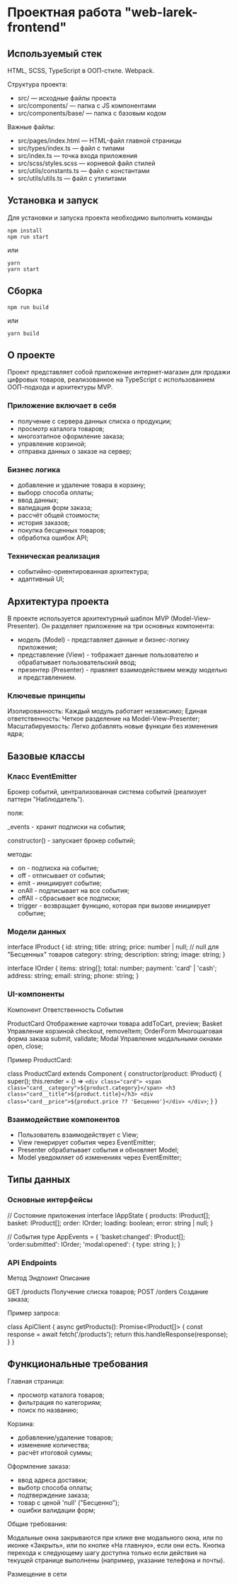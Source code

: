 # Проектная работа "web-larek-frontend"

## Используемый стек

HTML, SCSS, TypeScript в ООП-стиле. Webpack.

Структура проекта:

- src/ — исходные файлы проекта
- src/components/ — папка с JS компонентами
- src/components/base/ — папка с базовым кодом

Важные файлы:

- src/pages/index.html — HTML-файл главной страницы
- src/types/index.ts — файл с типами
- src/index.ts — точка входа приложения
- src/scss/styles.scss — корневой файл стилей
- src/utils/constants.ts — файл с константами
- src/utils/utils.ts — файл с утилитами

## Установка и запуск

Для установки и запуска проекта необходимо выполнить команды

```
npm install
npm run start
```

или

```
yarn
yarn start
```

## Сборка

```
npm run build
```

или

```
yarn build

```

## О проекте

Проект представляет собой приложение интернет-магазин для продажи цифровых товаров,
реализованное на TypeScript с использованием ООП-подхода и архитектуры MVP.

### Приложение включает в себя

- получение с сервера данных списка о продукции;
- просмотр каталога товаров;
- многоэтапное оформление заказа;
- управление корзиной;
- отправка данных о заказе на сервер;

### Бизнес логика

- добавление и удаление товара в корзину;
- выборр способа оплаты;
- ввод данных;
- валидация форм заказа;
- рассчёт общей стоимости;
- история заказов;
- покупка бесценных товаров;
- обработка ошибок API;

### Техническая реализация

- событийно-ориентированная архитектура;
- адаптивный UI;

## Архитектура проекта

В проекте используется архитектурный шаблон MVP (Model-View-Presenter).
Он разделяет приложение на три основных компонента:

- модель (Model) - представляет данные и бизнес-логику приложения;
- представление (View) - тображает данные пользователю и обрабатывает пользовательский ввод;
- презентер (Presenter) - правляет взаимодействием между моделью и представлением.

### Ключевые принципы

Изолированность: Каждый модуль работает независимо;
Единая ответственность: Четкое разделение на Model-View-Presenter;
Масштабируемость: Легко добавлять новые функции без изменения ядра;

## Базовые классы

### Класс EventEmitter

Брокер событий, централизованная система событий (реализует паттерн "Наблюдатель").

поля:

_events - хранит подписки на события;

constructor() - запускает брокер событий;

методы:

- on - подписка на событие;
- off - отписывает от события;
- emit - инициирует событие;
- onAll - подписывает на все события;
- offAll - сбрасывает все подписки;
- trigger - возвращает функцию, которая при вызове инициирует событие;

### Модели данных

interface IProduct {
  id: string;
  title: string;
  price: number | null; // null для "Бесценных" товаров
  category: string;
  description: string;
  image: string;
}

interface IOrder {
  items: string[];
  total: number;
  payment: 'card' | 'cash';
  address: string;
  email: string;
  phone: string;
}

### UI-компоненты

Компонент	    Ответственность	               События

ProductCard	  Отображение карточки товара	   addToCart, preview;
Basket	      Управление корзиной	           checkout, removeItem;
OrderForm	    Многошаговая форма заказа	     submit, validate;
Modal	        Управление модальными окнами	 open, close;

Пример ProductCard:

class ProductCard extends Component {
  constructor(product: IProduct) {
    super();
    this.render = () => `
      <div class="card">
        <span class="card__category">${product.category}</span>
        <h3 class="card__title">${product.title}</h3>
        <div class="card__price">${product.price ?? 'Бесценно'}</div>
      </div>
    `;
  }
}

### Взаимодействие компонентов

- Пользователь взаимодействует с View;
- View генерирует события через EventEmitter;
- Presenter обрабатывает события и обновляет Model;
- Model уведомляет об изменениях через EventEmitter;

## Типы данных

### Основные интерфейсы

// Состояние приложения
interface IAppState {
  products: IProduct[];
  basket: IProduct[];
  order: IOrder;
  loading: boolean;
  error: string | null;
}

// События
type AppEvents = {
  'basket:changed': IProduct[];
  'order:submitted': IOrder;
  'modal:opened': { type: string };
}

### API Endpoints

Метод	  Эндпоинт	 Описание

GET	    /products	 Получение списка товаров;
POST	  /orders	   Создание заказа;

Пример запроса:

class ApiClient {
  async getProducts(): Promise<IProduct[]> {
    const response = await fetch('/products');
    return this.handleResponse(response);
  }
}

## Функциональные требования

Главная страница:

- просмотр каталога товаров;
- фильтрация по категориям;
- поиск по названию;

Корзина:

- добавление/удаление товаров;
- изменение количества;
- расчёт итоговой суммы;

Оформление заказа:

- ввод адреса доставки;
- выботр способа оплаты;
- подтверждение заказа;
- товар с ценой 'null' ("Бесценно");
- ошибки валидации форм;

Общие требования:

Модальные окна закрываются при клике вне модального окна, или по иконке «Закрыть», или по кнопке «На главную», если они есть.
Кнопка перехода к следующему шагу доступна только если действия на текущей странице выполнены (например, указание телефона и почты).

Размещение в сети
